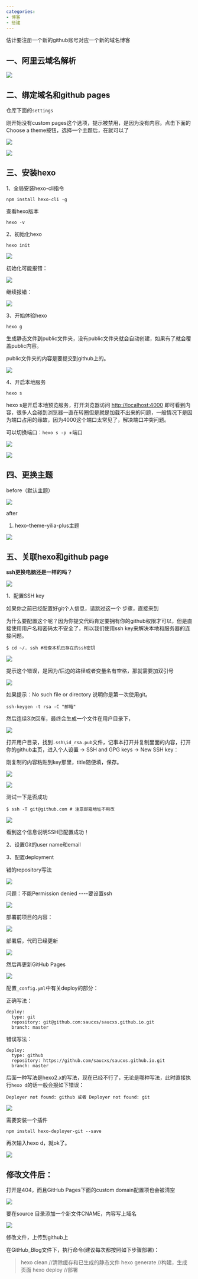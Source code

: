 ```yaml
---
categories: 
- 博客
- 搭建
---
```


估计要注册一个新的github账号对应一个新的域名博客

## 一、阿里云域名解析

![](https://puff-blog.oss-cn-shenzhen.aliyuncs.com/个人博客/1584967236238.png)

## 二、绑定域名和github pages

仓库下面的`settings`

刚开始没有custom pages这个选项，提示被禁用，是因为没有内容。点击下面的Choose a theme按钮，选择一个主题后，在就可以了

<!--more-->

![](https://puff-blog.oss-cn-shenzhen.aliyuncs.com/个人博客/20200601181041.png)

![](https://puff-blog.oss-cn-shenzhen.aliyuncs.com/个人博客/1584967333079.png)





## 三、安装hexo

1、全局安装hexo-cli指令

```
npm install hexo-cli -g
```

查看hexo版本

```
hexo -v
```

2、初始化hexo

```
hexo init
```

![](https://puff-blog.oss-cn-shenzhen.aliyuncs.com/个人博客/1585019333586.png)

初始化可能报错：

![](https://puff-blog.oss-cn-shenzhen.aliyuncs.com/个人博客/20200601144459.png)

继续报错：

![](https://puff-blog.oss-cn-shenzhen.aliyuncs.com/个人博客/20200601144630.png)

3、开始体验hexo

```
hexo g
```

生成静态文件到public文件夹，没有public文件夹就会自动创建，如果有了就会覆盖public内容。

public文件夹的内容是要提交到github上的。

![](https://puff-blog.oss-cn-shenzhen.aliyuncs.com/个人博客/1585019420342.png)

4、开启本地服务

```
hexo s
```

hexo s是开启本地预览服务，打开浏览器访问 [http://localhost:4000](http://localhost:4000/) 即可看到内容，很多人会碰到浏览器一直在转圈但是就是加载不出来的问题，一般情况下是因为端口占用的缘故，因为4000这个端口太常见了，解决端口冲突问题。

可以切换端口：`hexo s -p `+端口

![](https://puff-blog.oss-cn-shenzhen.aliyuncs.com/个人博客/20200601150457.png)

![](https://puff-blog.oss-cn-shenzhen.aliyuncs.com/个人博客/1585019505505.png)









## 四、更换主题

before（默认主题）

![](https://puff-blog.oss-cn-shenzhen.aliyuncs.com/个人博客/1584976473631.png)



after

1. hexo-theme-yilia-plus主题

![](https://puff-blog.oss-cn-shenzhen.aliyuncs.com/个人博客/1584976397933.png)





## 五、关联hexo和github page

**ssh更换电脑还是一样的吗？**





![](https://puff-blog.oss-cn-shenzhen.aliyuncs.com/个人博客/20200601181931.png)

1、配置SSH key

如果你之前已经配置好git个人信息，请跳过这一个 步骤，直接来到

为什么要配置这个呢？因为你提交代码肯定要拥有你的github权限才可以，但是直接使用用户名和密码太不安全了，所以我们使用ssh key来解决本地和服务器的连接问题。

```
$ cd ~/. ssh #检查本机已存在的ssh密钥
```

![](https://puff-blog.oss-cn-shenzhen.aliyuncs.com/个人博客/1585017243682.png)

提示这个错误，是因为/后边的路径或者变量名有空格，那就需要加双引号

![](https://puff-blog.oss-cn-shenzhen.aliyuncs.com/个人博客/1585017331912.png)

如果提示：No such file or directory 说明你是第一次使用git。

```
ssh-keygen -t rsa -C "邮箱"
```

然后连续3次回车，最终会生成一个文件在用户目录下，

![](https://puff-blog.oss-cn-shenzhen.aliyuncs.com/个人博客/1585017379401.png)



 打开用户目录，找到`.ssh\id_rsa.pub`文件，记事本打开并复制里面的内容，打开你的github主页，进入个人设置 -> SSH and GPG keys -> New SSH key：

刚复制的内容粘贴到key那里，title随便填，保存。 

![](https://puff-blog.oss-cn-shenzhen.aliyuncs.com/个人博客/1585017461062.png)

![](https://puff-blog.oss-cn-shenzhen.aliyuncs.com/个人博客/1585017906555.png)

测试一下是否成功

```
$ ssh -T git@github.com # 注意邮箱地址不用改
```

![](https://puff-blog.oss-cn-shenzhen.aliyuncs.com/个人博客/1585018015424.png)

看到这个信息说明SSH已配置成功！

2、设置Git的user name和email

3、配置deployment

错的repository写法

![](https://puff-blog.oss-cn-shenzhen.aliyuncs.com/个人博客/1584978594242.png)



问题：不能Permission denied ----要设置ssh

![](https://puff-blog.oss-cn-shenzhen.aliyuncs.com/个人博客/1584981806231.png)

部署前项目的内容：

![](https://puff-blog.oss-cn-shenzhen.aliyuncs.com/个人博客/1585018935914.png)

部署后，代码已经更新

![](https://puff-blog.oss-cn-shenzhen.aliyuncs.com/个人博客/1585021099021.png)

然后再更新GitHub Pages

![](https://puff-blog.oss-cn-shenzhen.aliyuncs.com/个人博客/1585026520993.png)

配置`_config.yml`中有关deploy的部分：

正确写法：

```
deploy:
  type: git
  repository: git@github.com:saucxs/saucxs.github.io.git
  branch: master
```

错误写法：

```
deploy:
  type: github
  repository: https://github.com/saucxs/saucxs.github.io.git
  branch: master
```

后面一种写法是hexo2.x的写法，现在已经不行了，无论是哪种写法，此时直接执行`hexo d`的话一般会报如下错误：

```
Deployer not found: github 或者 Deployer not found: git
```

![](https://puff-blog.oss-cn-shenzhen.aliyuncs.com/个人博客/1585019792689.png)

需要安装一个插件

```
npm install hexo-deployer-git --save
```

再次输入hexo d，就ok了。

![](https://puff-blog.oss-cn-shenzhen.aliyuncs.com/个人博客/444.png)



## 修改文件后：

打开是404，而且GitHub Pages下面的custom domain配置项也会被清空

![](https://puff-blog.oss-cn-shenzhen.aliyuncs.com/个人博客/1585028379484.png)

要在source 目录添加一个新文件CNAME，内容写上域名

![](https://puff-blog.oss-cn-shenzhen.aliyuncs.com/个人博客/1585029863643.png)



修改文件，上传到github上

在GitHub_Blog文件下，执行命令(建议每次都按照如下步骤部署)：

> hexo clean   //清除缓存和已生成的静态文件
> hexo generate   //构建，生成页面
> hexo deploy   //部署